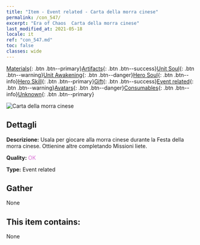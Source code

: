 ```yaml
---
title: "Item - Event related - Carta della morra cinese"
permalink: /con_547/
excerpt: "Era of Chaos  Carta della morra cinese"
last_modified_at: 2021-05-18
locale: it
ref: "con_547.md"
toc: false
classes: wide
---
```

 [Materials](/ItemsIT/){: .btn .btn--primary}[Artifacts](/ItemsIT/Artifacts/){: .btn .btn--success}[Unit Soul](/ItemsIT/UnitSoul/){: .btn .btn--warning}[Unit Awakening](/ItemsIT/UnitAwakening/){: .btn .btn--danger}[Hero Soul](/ItemsIT/HeroSoul/){: .btn .btn--info}[Hero Skill](/ItemsIT/HeroSkill/){: .btn .btn--primary}[Gift](/ItemsIT/Gift/){: .btn .btn--success}[Event related](/ItemsIT/Events/){: .btn .btn--warning}[Avatars](/ItemsIT/Avatars/){: .btn .btn--danger}[Consumables](/ItemsIT/Consumables/){: .btn .btn--info}[Unknown](/ItemsIT/Unknown/){: .btn .btn--primary}

 ![Carta della morra cinese](/images/t/i_10033.png)

## Dettagli
 **Descrizione:** Usala per giocare alla morra cinese durante la Festa della morra cinese. Ottienine altre completando Missioni liete.

 **Quality:** <span style="color: #DA70D6">OK</span>

 **Type:** Event related

## Gather

  None

## This item contains:

  None

